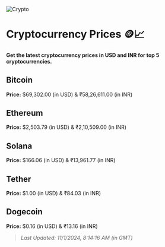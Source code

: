 
![Crypto](https://www.techguide.com.au/wp-content/uploads/2020/11/crypto3.jpeg)

# Cryptocurrency Prices 🪙📈

#### Get the latest cryptocurrency prices in USD and INR for top 5 cryptocurrencies.

## Bitcoin

**Price:** $69,302.00 (in USD) & ₹58,26,611.00 (in INR)

## Ethereum

**Price:** $2,503.79 (in USD) & ₹2,10,509.00 (in INR)

## Solana

**Price:** $166.06 (in USD) & ₹13,961.77 (in INR)

## Tether

**Price:** $1.00 (in USD) & ₹84.03 (in INR)

## Dogecoin

**Price:** $0.16 (in USD) & ₹13.16 (in INR)

> _Last Updated: 11/1/2024, 8:14:16 AM (in GMT)_
